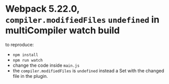 # Webpack 5.22.0, `compiler.modifiedFiles` `undefined` in multiCompiler watch build

to reproduce:

- `npm install`
- `npm run watch`
- change the code inside `main.js`
- the `compiler.modifiedFiles` is `undefined` instead a Set with the changed file in the plugin.
